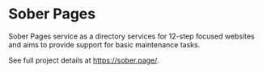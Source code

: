 Sober Pages
===========

Sober Pages service as a directory services for 12-step focused websites and
aims to provide support for basic maintenance tasks.

See full project details at https://sober.page/.
